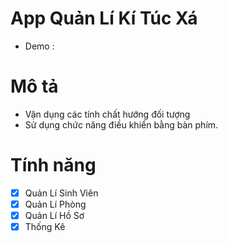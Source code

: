 # App Quản Lí Kí Túc Xá
- Demo : 
# Mô tả
- Vận dụng các tính chất hướng đối tượng
- Sử dụng chức năng điều khiển bằng bàn phím.

# Tính năng
- [x] Quản Lí Sinh Viên
- [x] Quản Lí Phòng
- [x] Quản Lí Hồ Sơ
- [x] Thống Kê
